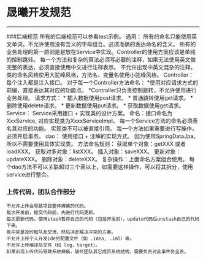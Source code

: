 #  晟曦开发规范
---
###后端规范
    所有的后端规范可以参看test示例。
    通用：
        所有的命名只能使用英文单词，不允许使用没有含义的字母组合。必须准确的表达命名的含义。
        所有的业务处理的第一原则是是放在Service中实现。Controller的使用方案应该是单纯的控制跳转。
        每一个方法和复杂的算法必须写必要的注释，如果无法使用英文做完整的表达，必须直接使用中文进行注释表示。
        不允许出现中英文混杂的注释。
        类的命名风格使用大驼峰风格，方法名、变量名使用小驼峰风格。
    Controller：
        每个注入都是注入接口。
        对于每一个Controller方法命名：
            *使用对应请求方式的前缀，直接表达其对应的功能点。
            *Controller只负责控制跳转，不允许使用进行业务处理。
        请求方式：
            * 插入数据使用post请求。
            * 普通跳转使用get请求。
            * 删除使用delete请求。
            * 更新数据使用put请求。
            * 获取数据使用get请求。
    Service：
        Service采用接口 + 实现类的设计方案。
        命名：接口命名为XxxService, 对应实现类为XxxxServiceImpl。
        每一个Service方法的命名必须表名其对应的功能。
        实现类不可以被直接引用。
        每一个方法如果需要进行写操作，必须开启事务。
    dao：
        使用接口 + 注解的实现方式。
        因为使用SpringDataJpa。所以不需要使用具体实现类。
        方法命名规则：
            获取单个对象：getXXX 或者 loadXXX。
            获取对多对象：listXXX。
            插入对象：saveXXX。
            更新对象：updateXXX。
            删除对象：deleteXXX。
            复杂操作：上面命名方案组合使用。
            每个dao方法不可以关联超过三个表以上，如需要这样操作，可以将其拆分，使用service进行整合。
         
        
### 上传代码，团队合作部分
    不允许上传会导致项目整体瘫痪的代码。
    每次开发前，提交代码前，先进行代码更新。
    每次更新代码，使用stash暂存自己的代码（包括开发前），update代码后unstash自己的代码下来。
    有冲突是及时和队友交流，然后决定解决冲突的方案。
    不允许上传个人开发ide的配置文件（如 .idea, .iml）等。
    不允许上传编译后文件（如 log，target）。
    如果出现上传代码导致系统瘫痪，破坏团队其它成员系统结构，需要负责对此事件负全责。